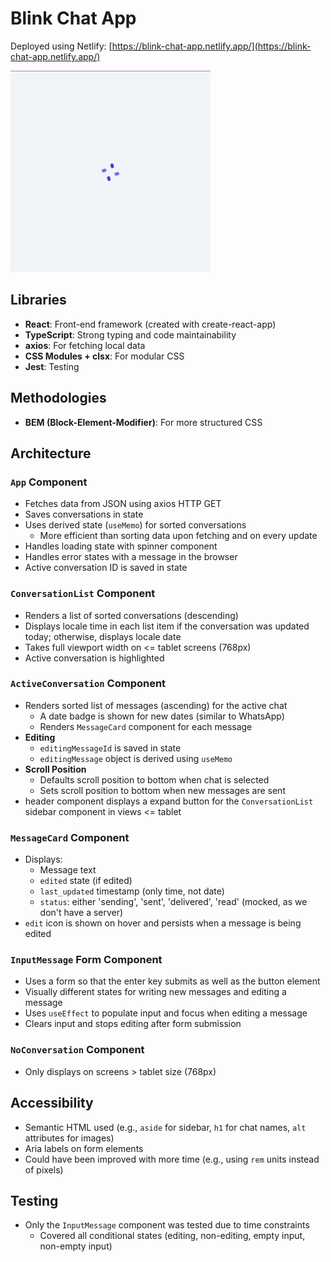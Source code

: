 # Blink Chat App

Deployed using Netlify: [https://blink-chat-app.netlify.app/](https://blink-chat-app.netlify.app/)

![Blink Chat App Demo](https://github.com/AhmedAGadir/blink-chat-app/blob/main/blink-chat-app.gif)

## Libraries

- **React**: Front-end framework (created with create-react-app)
- **TypeScript**: Strong typing and code maintainability
- **axios**: For fetching local data
- **CSS Modules + clsx**: For modular CSS
- **Jest**: Testing

## Methodologies

- **BEM (Block-Element-Modifier)**: For more structured CSS

## Architecture

### `App` Component

- Fetches data from JSON using axios HTTP GET
- Saves conversations in state
- Uses derived state (`useMemo`) for sorted conversations
  - More efficient than sorting data upon fetching and on every update
- Handles loading state with spinner component
- Handles error states with a message in the browser
- Active conversation ID is saved in state

### `ConversationList` Component

- Renders a list of sorted conversations (descending)
- Displays locale time in each list item if the conversation was updated today; otherwise, displays locale date
- Takes full viewport width on <= tablet screens (768px)
- Active conversation is highlighted

### `ActiveConversation` Component

- Renders sorted list of messages (ascending) for the active chat
  - A date badge is shown for new dates (similar to WhatsApp)
  - Renders `MessageCard` component for each message
- **Editing**
  - `editingMessageId` is saved in state
  - `editingMessage` object is derived using `useMemo`
- **Scroll Position**
  - Defaults scroll position to bottom when chat is selected
  - Sets scroll position to bottom when new messages are sent
- header component displays a expand button for the `ConversationList` sidebar component in views <= tablet

### `MessageCard` Component

- Displays:
  - Message text
  - `edited` state (if edited)
  - `last_updated` timestamp (only time, not date)
  - `status`: either 'sending', 'sent', 'delivered', 'read' (mocked, as we don't have a server)
- `edit` icon is shown on hover and persists when a message is being edited

### `InputMessage` Form Component

- Uses a form so that the enter key submits as well as the button element
- Visually different states for writing new messages and editing a message
- Uses `useEffect` to populate input and focus when editing a message
- Clears input and stops editing after form submission

### `NoConversation` Component

- Only displays on screens > tablet size (768px)

## Accessibility

- Semantic HTML used (e.g., `aside` for sidebar, `h1` for chat names, `alt` attributes for images)
- Aria labels on form elements
- Could have been improved with more time (e.g., using `rem` units instead of pixels)

## Testing

- Only the `InputMessage` component was tested due to time constraints
  - Covered all conditional states (editing, non-editing, empty input, non-empty input)
